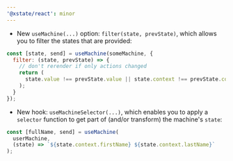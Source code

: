 ```yaml
---
'@xstate/react': minor
---
```


- New `useMachine(...)` option: `filter(state, prevState)`, which allows you to filter the states that are provided:

```js
const [state, send] = useMachine(someMachine, {
  filter: (state, prevState) => {
    // don't rerender if only actions changed
    return (
      state.value !== prevState.value || state.context !== prevState.context
    );
  }
});
```

- New hook: `useMachineSelector(...)`, which enables you to apply a `selector` function to get part of (and/or transform) the machine's `state`:

```js
const [fullName, send] = useMachine(
  userMachine,
  (state) => `${state.context.firstName} ${state.context.lastName}`
);
```
